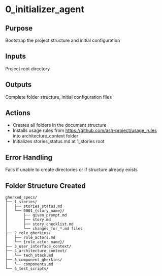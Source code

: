 # 0_initializer_agent

## Purpose
Bootstrap the project structure and initial configuration

## Inputs
Project root directory

## Outputs
Complete folder structure, initial configuration files

## Actions
- Creates all folders in the document structure
- Installs usage rules from https://github.com/ash-project/usage_rules into architecture_context folder
- Initializes stories_status.md at 1_stories root

## Error Handling
Fails if unable to create directories or if structure already exists

## Folder Structure Created
```
gherked_specs/
├── 1_stories/
│   ├── stories_status.md
│   └── 0001_{story_name}/
│       ├── given_prompt.md
│       ├── story.md
│       ├── story_checklist.md
│       └── changes_for_*.md files
├── 2_role_gherkins/
│   ├── role_actors.md
│   └── {role_actor_name}/
├── 3_user_interface_context/
├── 4_architecture_context/
│   └── tech_stack.md
├── 5_component_gherkins/
│   └── components.md
└── 6_test_scripts/
```